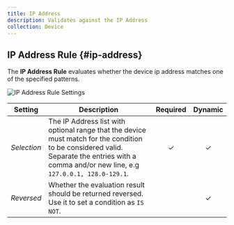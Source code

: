 ```yaml
---
title: IP Address
description: Validates against the IP Address
collection: Device
---
```


## IP Address Rule {#ip-address}

<div class="tm-resource-icon">
    <!--@include: ../assets/rules/rule-ip-address.svg-->
</div>

The **IP Address Rule** evaluates whether the device ip address matches one of the specified patterns.

![IP Address Rule Settings](./assets/rules/rule-ip-address.webp)

| Setting | Description | Required | Dynamic |
| --- | --- | :---: | :---: |
| *Selection* | The IP Address list with optional range that the device must match for the condition to be considered valid. Separate the entries with a comma and/or new line, e.g `127.0.0.1, 128.0-129.1`. | &#x2713; | &#x2713; |
| *Reversed* | Whether the evaluation result should be returned reversed. Use it to set a condition as `IS NOT`. | | &#x2713; |
<!--@include: ./advanced-rule-settings-->
